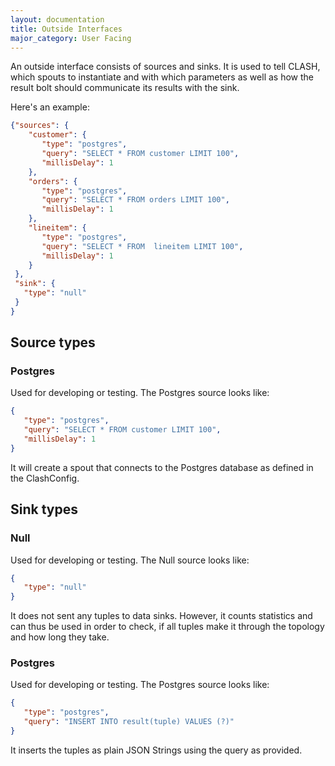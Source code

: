 ```yaml
---
layout: documentation
title: Outside Interfaces
major_category: User Facing
---
```


An outside interface consists of sources and sinks. It is used to tell CLASH, which spouts to instantiate and with which parameters as well as how the result bolt should communicate its results with the sink.

Here's an example:

```json
{"sources": {
    "customer": {
       "type": "postgres",
       "query": "SELECT * FROM customer LIMIT 100",
       "millisDelay": 1
    },
    "orders": {
       "type": "postgres",
       "query": "SELECT * FROM orders LIMIT 100",
       "millisDelay": 1
    },
    "lineitem": {
       "type": "postgres",
       "query": "SELECT * FROM  lineitem LIMIT 100",
       "millisDelay": 1
    }
 },
 "sink": {
   "type": "null"
 }
}
```

## Source types

### Postgres

Used for developing or testing. The Postgres source looks like:

```json
{  
   "type": "postgres",
   "query": "SELECT * FROM customer LIMIT 100",
   "millisDelay": 1
}
```

It will create a spout that connects to the Postgres database as defined in the ClashConfig.

## Sink types

### Null

Used for developing or testing. The Null source looks like:

```json
{  
   "type": "null"
}
```

It does not sent any tuples to data sinks. However, it counts statistics and can thus be used in order to check, if all tuples make it through the topology and how long they take.

### Postgres

Used for developing or testing. The Postgres source looks like:

```json
{  
   "type": "postgres",
   "query": "INSERT INTO result(tuple) VALUES (?)"
}
```

It inserts the tuples as plain JSON Strings using the query as provided.